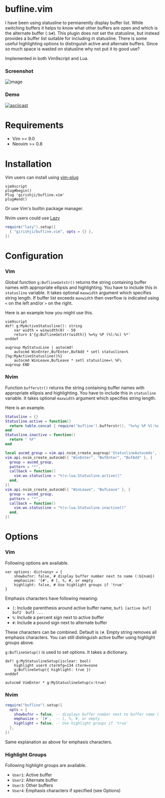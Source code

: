 # bufline.vim

I have been using statusline to permanently display buffer list. While
switching buffers it helps to know what other buffers are open and which is the
alternate buffer (`:b#`). This plugin does not set the statusline, but instead provides
a buffer list suitable for including in statusline. There is some useful
highlighting options to distinguish active and alternate buffers. Since so much
space is wasted on statusline why not put it to good use?

Implemented in both Vim9script and Lua.

### Screenshot

![image](https://raw.githubusercontent.com/girishji/bufstatusline.nvim/main/screenshots/light.png)

### Demo

[![asciicast](https://asciinema.org/a/o8gfuXMJ1SkEfpU2lnHxlYXWr.svg)](https://asciinema.org/a/o8gfuXMJ1SkEfpU2lnHxlYXWr)

# Requirements

- Vim >= 9.0
- Neovim >= 0.8

# Installation

Vim users can install using [vim-plug](https://github.com/junegunn/vim-plug)

```
vim9script
plug#begin()
Plug 'girishji/bufline.vim'
plug#end()
```

Or use Vim's builtin package manager.

Nvim users could use [Lazy](https://github.com/folke/lazy.nvim)

```lua
require("lazy").setup({
  { "girishji/bufline.vim", opts = {} },
})
```

# Configuration

### Vim

Global function `g:BuflineGetstr()` returns the string containing buffer names
with appropriate ellipsis and highlighting. You have to include this in
`statusline` variable. It takes optional `maxwidth` argument which specifies
string length. If buffer list exceeds `maxwidth` then overflow is indicated
using `<` on the left and/or `>` on the right.

Here is an example how you might use this.

```vim
vim9script
def! g:MyActiveStatusline(): string
    var width = winwidth(0) - 50
    return $'{g:BuflineGetstr(width)} %=%y %P (%l:%c) %*'
enddef

augroup MyStatusLine | autocmd!
    autocmd WinEnter,BufEnter,BufAdd * setl statusline=%{%g:MyActiveStatusline()%}
    autocmd WinLeave,BufLeave * setl statusline=\ %F\
augroup END
```

### Nvim

Function `bufferstr()` returns the string containing buffer names
with appropriate ellipsis and highlighting. You have to include this in
`statusline` variable. It takes optional `maxwidth` argument which specifies
string length.

Here is an example.

```lua
Statusline = {}
Statusline.active = function()
  return table.concat { require('bufline').bufferstr(), "%=%y %P %l:%c %*" }
end
Statusline.inactive = function()
  return " %F"
end

local aucmd_group = vim.api.nvim_create_augroup('StatuslineAutocmds', { clear = true })
vim.api.nvim_create_autocmd({ "WinEnter", "BufEnter", "BufAdd" }, {
  group = aucmd_group,
  pattern = "*",
  callback = function()
    vim.wo.statusline = "%!v:lua.Statusline.active()"
  end,
})
vim.api.nvim_create_autocmd({ "WinLeave", "BufLeave" }, {
  group = aucmd_group,
  pattern = "*",
  callback = function()
    vim.wo.statusline = "%!v:lua.Statusline.inactive()"
  end,
})
```

# Options

### Vim

Following options are available.

```vim
var options: dict<any> = {
    showbufnr: false, # display buffer number next to name (:b{num})
    emphasize: '[#', # [, %, #, or empty
    highlight: false, # Use highlight groups if 'true'
}
```

Emphasis characters have following meaning:

- `[`: Include parenthesis around active buffer name, `buf1 [active buf]  buf2  buf3 ...`
- `%`: Include a percent sign next to active buffer
- `#`: Include a pound sign next to alternate buffer

These characters can be combined. Default is `[#`. Empty string removes all
emphasis characters. You can still distinguish active buffer using highlight
groups above.

`g:BuflineSetup()` is used to set options. It takes a dictionary.

```vim
def! g:MyStatuslineSetup(isclear: bool)
    highlight user4 ctermfg=134 cterm=none
    g:BuflineSetup({ highlight: true })
enddef

autocmd VimEnter * g:MyStatuslineSetup(v:true)
```

### Nvim

```lua
require("bufline").setup({
  opts = {
    showbufnr = false, -- displays buffer number next to buffer name (:b{num})
    emphasize = '[#',  -- [, %, #, or empty
    highlight = false, -- Use highlight groups if 'true'
  },
})
```

Same explanation as above for emphasis characters.

### Highlight Groups

Following highlight groups are available.

- `User1`: Active buffer
- `User2`: Alternate buffer
- `User3`: Other buffers
- `User4`: Emphasis characters if specified (see Options)
